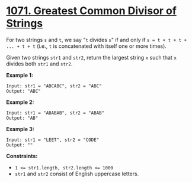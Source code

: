 # [1071. Greatest Common Divisor of Strings](https://leetcode.com/problems/greatest-common-divisor-of-strings/description/?envType=study-plan-v2&envId=leetcode-75)

For two strings `s` and `t`, we say "`t` divides `s`" if and only if `s = t + t + t + ... + t + t` (i.e., `t` is concatenated with itself one or more times).

Given two strings `str1` and `str2`, return the largest string `x` such that `x` divides both `str1` and `str2`.

**Example 1:** 

```
Input: str1 = "ABCABC", str2 = "ABC"
Output: "ABC"
```

**Example 2:** 

```
Input: str1 = "ABABAB", str2 = "ABAB"
Output: "AB"
```

**Example 3:** 

```
Input: str1 = "LEET", str2 = "CODE"
Output: ""
```

**Constraints:** 

- `1 <= str1.length, str2.length <= 1000`
- `str1` and `str2` consist of English uppercase letters.